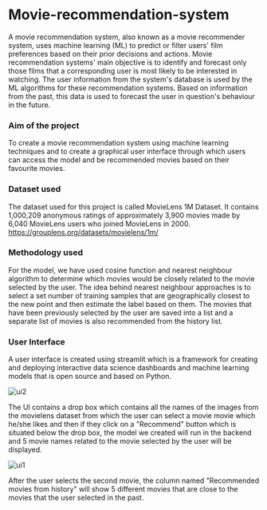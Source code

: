# Movie-recommendation-system
A movie recommendation system, also known as a movie recommender system, uses machine learning (ML) to predict or filter users' film preferences based on their prior decisions and actions.
Movie recommendation systems' main objective is to identify and forecast only those films that a corresponding user is most likely to be interested in watching. The user information from the system's database is used by the ML algorithms for these recommendation systems. Based on information from the past, this data is used to forecast the user in question's behaviour in the future.
### Aim of the project
To create a movie recommendation system using machine learning techniques and to create a graphical user interface through which users can access the model and be recommended movies based on their favourite movies.
### Dataset used
The dataset used for this project is called MovieLens 1M Dataset. It contains 1,000,209 anonymous ratings of approximately 3,900 movies 
made by 6,040 MovieLens users who joined MovieLens in 2000.
https://grouplens.org/datasets/movielens/1m/
### Methodology used
For the model, we have used cosine function and nearest neighbour algorithm to determine which movies would be closely related to the movie selected by the user. The idea behind nearest neighbour approaches is to select a set number of training samples that are geographically closest to the new point and then estimate the label based on them. The movies that have been previously selected by the user are saved into a list and a separate list of movies is also recommended from the history list.
### User Interface
A user interface is created using streamlit which is a framework for creating and deploying interactive data science dashboards and machine learning models that is open source and based on Python. 

![ui2](https://user-images.githubusercontent.com/39832668/202753257-43a6758a-b755-4505-af93-f3ec44306826.png)

The UI contains a drop box which contains all the names of the images from the movielens dataset from which the user can select a movie movie which he/she likes and then if they click on a "Recommend" button which is situated below the drop box, the model we created will run in the backend and 5 movie names related to the movie selected by the user will be displayed.

![ui1](https://user-images.githubusercontent.com/39832668/202753358-67881e6a-3639-4d6b-bd21-3e24827ad498.png)

After the user selects the second movie, the column named "Recommended movies from history" will show 5 different movies that are close to the movies that the user selected in the past.
